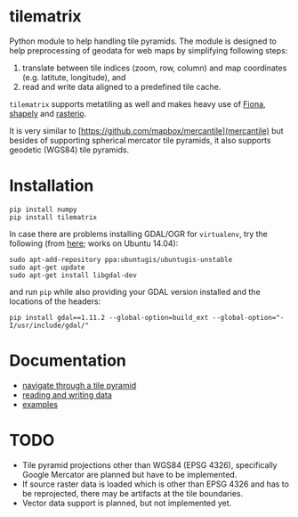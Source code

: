# tilematrix
Python module to help handling tile pyramids. The module is designed to help preprocessing of geodata for web maps by simplifying following steps:
1. translate between tile indices (zoom, row, column) and map coordinates (e.g. latitute, longitude), and
1. read and write data aligned to a predefined tile cache.

``tilematrix`` supports metatiling as well and makes heavy use of [Fiona](https://github.com/Toblerity/Fiona), [shapely](https://github.com/Toblerity/shapely) and [rasterio](https://github.com/mapbox/rasterio).

It is very similar to [https://github.com/mapbox/mercantile](mercantile) but besides of supporting spherical mercator tile pyramids, it also supports geodetic (WGS84) tile pyramids.

# Installation
```shell
pip install numpy
pip install tilematrix
```

In case there are problems installing GDAL/OGR for ``virtualenv``, try the following (from [here](https://gist.github.com/cspanring/5680334); works on Ubuntu 14.04):

```shell
sudo apt-add-repository ppa:ubuntugis/ubuntugis-unstable
sudo apt-get update
sudo apt-get install libgdal-dev
```

and run ``pip`` while also providing your GDAL version installed and the locations of the headers:

```shell
pip install gdal==1.11.2 --global-option=build_ext --global-option="-I/usr/include/gdal/"
```


# Documentation

* [navigate through a tile pyramid](doc/tilematrix.md)
* [reading and writing data](doc/tilematrix_io.md)
* [examples](doc/examples.md)

# TODO

* Tile pyramid projections other than WGS84 (EPSG 4326), specifically Google Mercator are planned but have to be implemented.
* If source raster data is loaded which is other than EPSG 4326 and has to be reprojected, there may be artifacts at the tile boundaries.
* Vector data support is planned, but not implemented yet.
